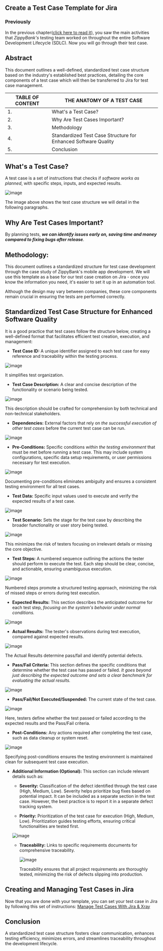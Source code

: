## Create a Test Case Template for Jira

### Previously
In the previous chapter([click here to read it](https://github.com/amandaestevez/softwareqa/blob/3881ac15dfa8e1b06ae15f38b52bbf23335505bf/00-SOFTWARE-DEVELOPMENT-LIFECYCLE-SDLC/001-SLDC-TESTING-%26-QA.md)), you saw the main activities that *ZippyBank's* testing team worked on throughout the entire Software Development Lifecycle (SDLC). Now you will go through their test case.


## Abstract
This document outlines a well-defined, standardized test case structure based on the industry's established best practices, detailing the core components of a test case which will then be transferred to Jira for test case management.

|TABLE OF CONTENT | THE ANATOMY OF A TEST CASE |
|-----------------|----------------------------|
| 1. | What's a Test Case? |
| 2. | Why Are Test Cases Important? |
| 3. | Methodology |
| 4. | Standardized Test Case Structure for Enhanced Software Quality |
| 5. | Conclusion |

## What's a Test Case?
A test case is a set of instructions that checks if *software works as planned*, with specific steps, inputs, and expected results.

![image](https://github.com/amandaestevez/softwareqa/assets/123298275/6b31b196-8028-4603-8ff1-afb3145fff9c)

The image above shows the test case structure we will detail in the following paragraphs.

## Why Are Test Cases Important?
By planning tests, ***we can identify issues early on, saving time and money compared to fixing bugs after release***. 

## Methodology:

This document outlines a standardized structure for test case development through the case study of ZippyBank's mobile app development. We will use this template as a base for our test case creation on Jira - once you know the information you need, it's easier to set it up in an automation tool.

Although the design may vary between companies, these core components remain crucial in ensuring the tests are performed correctly.

## Standardized Test Case Structure for Enhanced Software Quality

It is a good practice that test cases follow the structure below, creating a well-defined format that facilitates efficient test creation, execution, and management:

* **Test Case ID:**  A unique identifier assigned to each test case for easy reference and traceability within the testing process. 

![image](https://github.com/amandaestevez/softwareqa/assets/123298275/4554f43a-57a1-4e71-b504-2ed0a3ea0d34)

 It simplifies test organization.

* **Test Case Description:**  A clear and concise description of the functionality or scenario being tested.

![image](https://github.com/amandaestevez/softwareqa/assets/123298275/fb0f28f6-f4ce-4acd-bb25-f8bd0c8c2c29)

This description should be crafted for comprehension by both technical and non-technical stakeholders.

* **Dependencies:** External factors that rely on _the successful execution of other test cases_ before the current test case can be run.

![image](https://github.com/amandaestevez/softwareqa/assets/123298275/9cb2ed53-c597-4a6d-adcb-140e87b59304)

* **Pre-Conditions:**  Specific conditions _within the testing environment_ that must be met before running a test case. This may include system configurations, specific data setup requirements, or user permissions necessary for test execution.

![image](https://github.com/amandaestevez/softwareqa/assets/123298275/b2a6be98-b6f3-419d-96f7-4e6500fedbbe)

Documenting pre-conditions eliminates ambiguity and ensures a consistent testing environment for all test cases. 

* **Test Data:** Specific input values used to execute and verify the expected results of a test case.

![image](https://github.com/amandaestevez/softwareqa/assets/123298275/9d3756c1-32ff-4fed-ab6d-a231806b5f35)

* **Test Scenario:** Sets the stage for the test case by describing the broader functionality or user story being tested.

![image](https://github.com/amandaestevez/softwareqa/assets/123298275/cd82bd4f-b410-482d-8693-4c5525edac85)

This minimizes the risk of testers focusing on irrelevant details or missing the core objective.

* **Test Steps:**  A numbered sequence outlining the actions the tester should perform to execute the test. Each step should be clear, concise, and actionable, ensuring unambiguous execution.

![image](https://github.com/amandaestevez/softwareqa/assets/123298275/8c7c12b3-6779-44c6-833b-367c24ba96f3)

Numbered steps promote a structured testing approach, minimizing the risk of missed steps or errors during test execution.

* **Expected Results:**  This section describes the anticipated outcome for each test step, _focusing on the system's behavior under normal conditions._

![image](https://github.com/amandaestevez/softwareqa/assets/123298275/7ae20378-67c6-4c6e-bb24-3a056580403a)

* **Actual Results:** The tester's observations during test execution, compared against expected results.

![image](https://github.com/amandaestevez/softwareqa/assets/123298275/86a5aaa9-41d0-49d7-9c0d-8af00585db64)

The Actual Results determine pass/fail and identify potential defects.

* **Pass/Fail Criteria:**  This section defines the specific conditions that determine whether the test case has passed or failed. _It goes beyond just describing the expected outcome and sets a clear benchmark for evaluating the actual results._

![image](https://github.com/amandaestevez/softwareqa/assets/123298275/15b85ca9-d067-4bfa-a74d-c889803e3ff4)

* **Pass/Fail/Not Executed/Suspended:** The current state of the test case.

![image](https://github.com/amandaestevez/softwareqa/assets/123298275/bfe1ffe3-ff00-4d2b-8e07-3c05382ccf21)

Here, testers define whether the test passed or failed according to the expected results and the Pass/Fail criteria.

* **Post-Conditions:**  Any actions required after completing the test case, such as data cleanup or system reset. 

![image](https://github.com/amandaestevez/softwareqa/assets/123298275/c90942d0-a8a1-47d2-8610-eaf2d76ec52b)

Specifying post-conditions ensures the testing environment is maintained clean for subsequent test case execution. 

* **Additional Information (Optional):**  This section can include relevant details such as:

    * **Severity:**  Classification of the defect identified through the test case (High, Medium, Low). Severity helps prioritize bug fixes based on potential impact. It can be included as a separate section in the test case. However, the best practice is to report it in a separate defect tracking system.

    * **Priority:**  Prioritization of the test case for execution (High, Medium, Low). Prioritization guides testing efforts, ensuring critical functionalities are tested first.
  
    ![image](https://github.com/amandaestevez/softwareqa/assets/123298275/20200b3a-7f76-4fe1-87fc-16880f5c0d6c)

    * **Traceability:**  Links to specific requirements documents for comprehensive traceability.
      
      ![image](https://github.com/amandaestevez/softwareqa/assets/123298275/dc74b03d-20a7-467f-966c-9474ab492334)

      Traceability ensures that all project requirements are thoroughly tested, minimizing the risk of defects slipping into production.

 ## Creating and Managing Test Cases in Jira

Now that you are done with your template, you can set your test case in Jira by following this set of instructions: [Manage Test Cases With Jira & Xray](https://github.com/amandaestevez/softwareqa/blob/4a4a070700729987436ecd37ed5de12d6bbe313f/04-MANAGE-TESTS-WITH-JIRA-AND-XRAY/README.md)

## Conclusion

A standardized test case structure fosters clear communication, enhances testing efficiency, minimizes errors, and streamlines traceability throughout the development lifecycle.
